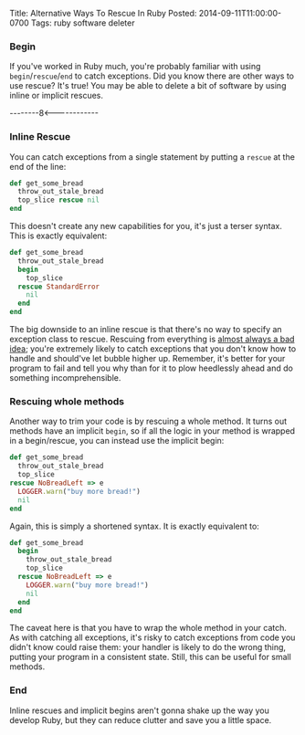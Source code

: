 Title: Alternative Ways To Rescue In Ruby
Posted: 2014-09-11T11:00:00-0700
Tags:
    ruby
    software deleter
### Begin

If you've worked in Ruby much, you're probably familiar with using `begin`/`rescue`/`end` to catch exceptions. Did you know there are other ways to use rescue? It's true! You may be able to delete a bit of software by using inline or implicit rescues.

--------8<------------

### Inline Rescue

You can catch exceptions from a single statement by putting a `rescue` at the end of the line:

```Ruby
def get_some_bread
  throw_out_stale_bread
  top_slice rescue nil
end
```

This doesn't create any new capabilities for you, it's just a terser syntax. This is exactly equivalent:

```Ruby
def get_some_bread
  throw_out_stale_bread
  begin
    top_slice
  rescue StandardError
    nil
  end
end
```

The big downside to an inline rescue is that there's no way to specify an exception class to rescue. Rescuing from everything is [almost always a bad idea](http://ischenko.blogspot.com/2005/01/exception-based-code-antipatterns.html); you're extremely likely to catch exceptions that you don't know how to handle and should've let bubble higher up. Remember, it's better for your program to fail and tell you why than for it to plow heedlessly ahead and do something incomprehensible.

### Rescuing whole methods

Another way to trim your code is by rescuing a whole method. It turns out methods have an implicit `begin`, so if all the logic in your method is wrapped in a begin/rescue, you can instead use the implicit begin:

```Ruby
def get_some_bread
  throw_out_stale_bread
  top_slice
rescue NoBreadLeft => e
  LOGGER.warn("buy more bread!")
  nil
end
```

Again, this is simply a shortened syntax. It is exactly equivalent to:

```Ruby
def get_some_bread
  begin
    throw_out_stale_bread
    top_slice
  rescue NoBreadLeft => e
    LOGGER.warn("buy more bread!")
    nil
  end
end
```

The caveat here is that you have to wrap the whole method in your catch. As with catching all exceptions, it's risky to catch exceptions from code you didn't know could raise them: your handler is likely to do the wrong thing, putting your program in a consistent state. Still, this can be useful for small methods.

### End

Inline rescues and implicit begins aren't gonna shake up the way you develop Ruby, but they can reduce clutter and save you a little space.

